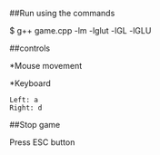 ##Run using the commands

$ g++ game.cpp  -lm -lglut -lGL -lGLU

##controls

*Mouse movement

*Keyboard
 
    Left: a
    Right: d


##Stop game

Press ESC button 

